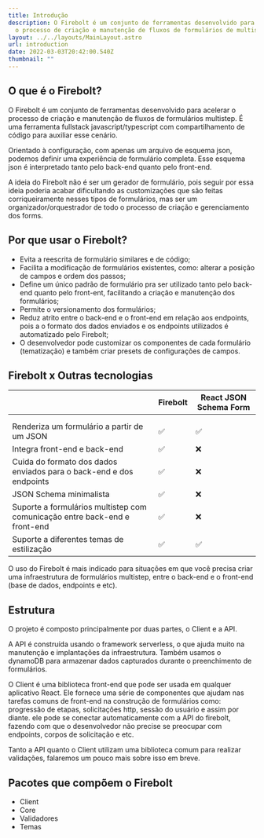 ```yaml
---
title: Introdução
description: O Firebolt é um conjunto de ferramentas desenvolvido para acelerar
  o processo de criação e manutenção de fluxos de formulários de multistep.
layout: ../../layouts/MainLayout.astro
url: introduction
date: 2022-03-03T20:42:00.540Z
thumbnail: ""
---
```

## O que é o Firebolt?

O Firebolt é um conjunto de ferramentas desenvolvido para acelerar o processo de criação e manutenção de fluxos de formulários multistep. É uma ferramenta fullstack javascript/typescript com compartilhamento de código para auxiliar esse cenário.

Orientado à configuração, com apenas um arquivo de esquema json, podemos definir uma experiência de formulário completa. Esse esquema json é interpretado tanto pelo back-end quanto pelo front-end.

A ideia do Firebolt não é ser um gerador de formulário, pois seguir por essa ideia poderia acabar dificultando as customizações que são feitas corriqueiramente nesses tipos de formulários, mas ser um organizador/orquestrador de todo o processo de criação e gerenciamento dos forms.

## Por que usar o Firebolt?

* Evita a reescrita de formulário similares e de código;
* Facilita a modificação de formulários existentes, como: alterar a posição de campos e ordem dos passos;
* Define um único padrão de formulário pra ser utilizado tanto pelo back-end quanto pelo front-ent, facilitando a criação e manutenção dos formulários;
* Permite o versionamento dos formulários;
* Reduz atrito entre o back-end e o front-end em relação aos endpoints, pois a o formato dos dados enviados e os endpoints utilizados é automatizado pelo Firebolt;
* O desenvolvedor pode customizar os componentes de cada formulário (tematização) e também criar presets de configurações de campos.

## Firebolt x Outras tecnologias

|                                                                            | Firebolt | React JSON Schema Form |
| -------------------------------------------------------------------------- | -------- | ---------------------- |
|                                                                            |
|                                                                            |
| Renderiza um formulário a partir de um JSON                                | ✅        | ✅                      |
| Integra front-end e back-end                                               | ✅        | ❌                      |
| Cuida do formato dos dados enviados para o back-end e dos endpoints        | ✅        | ❌                      |
| JSON Schema minimalista                                                    | ✅        | ❌                      |
| Suporte a formulários multistep com comunicação entre back-end e front-end | ✅        | ❌                      |
| Suporte a diferentes temas de estilização                                  | ✅        | ✅                      |



O uso do Firebolt é mais indicado para situações em que você precisa criar uma infraestrutura de formulários multistep, entre o back-end e o front-end (base de dados, endpoints e etc).

## Estrutura

O projeto é composto principalmente por duas partes, o Client e a API.

A API é construída usando o framework serverless, o que ajuda muito na manutenção e implantações da infraestrutura. Também usamos o dynamoDB para armazenar dados capturados durante o preenchimento de formulários.

O Client é uma biblioteca front-end que pode ser usada em qualquer aplicativo React. Ele fornece uma série de componentes que ajudam nas tarefas comuns de front-end na construção de formulários como: progressão de etapas, solicitações http, sessão do usuário e assim por diante. ele pode se conectar automaticamente com a API do firebolt, fazendo com que o desenvolvedor não precise se preocupar com endpoints, corpos de solicitação e etc.

Tanto a API quanto o Client utilizam uma biblioteca comum para realizar validações, falaremos um pouco mais sobre isso em breve.

## Pacotes que compõem o Firebolt

* Client
* Core
* Validadores
* Temas